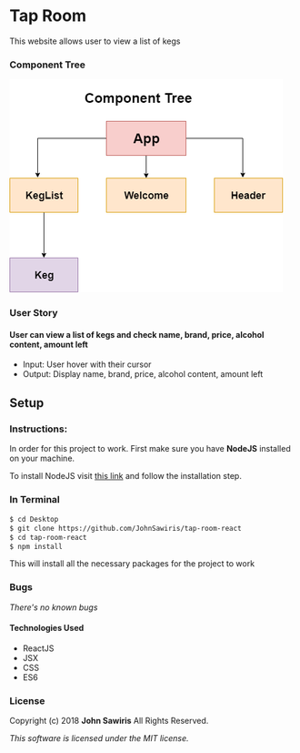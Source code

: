 # Tap Room

This website allows user to view a list of kegs

### Component Tree
![Alt text](component-tree.png)

### User Story

#### User can view a list of kegs and check name, brand, price, alcohol content, amount left

* Input: User hover with their cursor
* Output: Display name, brand, price, alcohol content, amount left

## Setup
### Instructions:
In order for this project to work. First make sure you have **NodeJS** installed on your machine.

To install NodeJS visit [this link](https://nodejs.org/en/) and follow the installation step.

### In Terminal
```
$ cd Desktop
$ git clone https://github.com/JohnSawiris/tap-room-react
$ cd tap-room-react
$ npm install
```
This will install all the necessary packages for the project to work

### Bugs
_There's no known bugs_

#### Technologies Used
* ReactJS
* JSX
* CSS
* ES6


### License
Copyright (c) 2018 **John Sawiris** All Rights Reserved.

_This software is licensed under the MIT license._
